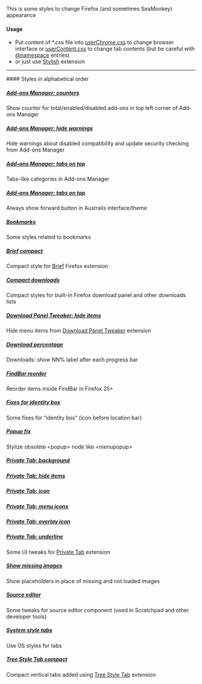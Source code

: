 This is some styles to change Firefox (and sometimes SeaMonkey) appearance

#### Usage
* Put content of *.css file into [userChrome.css](http://kb.mozillazine.org/UserChrome.css) to change browser interface or [userContent.css](http://kb.mozillazine.org/UserContent.css) to change tab contents (but be careful with [@namespace](https://developer.mozilla.org/en-US/docs/Web/CSS/@namespace) entries)
* or just use [Stylish](https://addons.mozilla.org/addon/stylish/) extension

<hr>
#### Styles in alphabetical order

##### [Add-ons Manager: counters](Addons_Manager_Counters)
Show counter for total/enabled/disabled add-ons in top left corner of Add-ons Manager

##### [Add-ons Manager: hide warnings](Addons_Manager_hide_warnings)
Hide warnings about disabled compatibility and update security checking from Add-ons Manager

##### [Add-ons Manager: tabs on top](Addons_Manager_tabs_on_top)
Tabs-like categories in Add-ons Manager

##### [Add-ons Manager: tabs on top](Australis_always_show_forward_button)
Always show forward button in Australis interface/theme

##### [Bookmarks](Bookmarks)
Some styles related to bookmarks

##### [Brief compact](Brief_Compact)
Compact style for <a href="https://addons.mozilla.org/addon/brief/">Brief</a> Firefox extension

##### [Compact downloads](Compact_downloads)
Compact styles for built-in Firefox download panel and other downloads lists

##### [Download Panel Tweaker: hide items](Download_Panel_Tweaker_hide_items)
Hide menu items from <a href="https://addons.mozilla.org/addon/download-panel-tweaker/">Download Panel Tweaker</a> extension

##### [Download percentage](Download_percentage)
Downloads: show NN% label after each progress bar

##### [FindBar reorder](FindBar_reorder)
Reorder items inside FindBar in Firefox 25+

##### [Fixes for identity box](Fixes_for_identity_box)
Some fixes for “identity box” (icon before location bar)

##### [Popup fix](Popup_fix)
Stylize obsolete &lt;popup&gt; node like &lt;menupopup&gt;

##### [Private Tab: background](Private_Tab_background)
##### [Private Tab: hide items](Private_Tab_hide_items)
##### [Private Tab: icon](Private_Tab_icon)
##### [Private Tab: menu icons](Private_Tab_menu_icons)
##### [Private Tab: overlay icon](Private_Tab_overlay_icon)
##### [Private Tab: underline](Private_Tab_underline)
Some UI tweaks for [Private Tab](https://addons.mozilla.org/addon/private-tab/) extension

##### [Show missing images](Show_Missing_Images)
Show placeholders in place of missing and not loaded images

##### [Source editor](Source_editor)
Some tweaks for source editor component (used in Scratchpad and other developer tools)

##### [System style tabs](System_style_tabs)
Use OS styles for tabs

##### [Tree Style Tab compact](Tree_Style_Tab_compact)
Compact vertical tabs added using [Tree Style Tab](https://addons.mozilla.org/firefox/addon/tree-style-tab/) extension